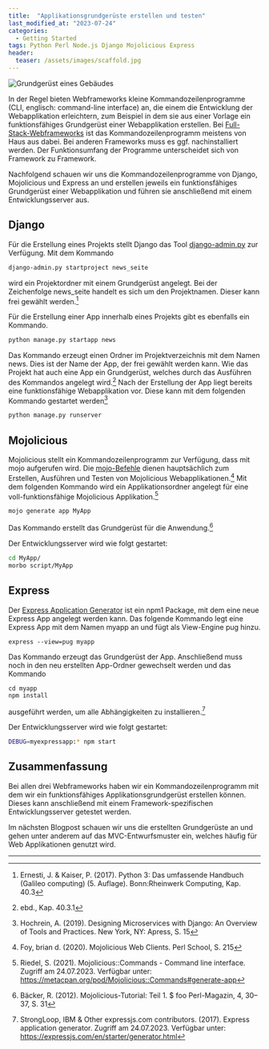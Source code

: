 ```yaml
---
title:  "Applikationsgrundgerüste erstellen und testen"
last_modified_at: "2023-07-24"
categories: 
  - Getting Started
tags: Python Perl Node.js Django Mojolicious Express
header:
  teaser: /assets/images/scaffold.jpg
---
```


<img src="{{ site.url }}{{ site.baseurl }}/assets/images/scaffold.jpg" alt="Grundgerüst eines Gebäudes">

In der Regel bieten Webframeworks kleine Kommandozeilenprogramme (CLI, englisch: command-line interface) an, die einem die Entwicklung der Webapplikation erleichtern, zum Beispiel in dem sie aus einer Vorlage ein funktionsfähiges Grundgerüst einer Webapplikation erstellen. Bei [Full-Stack-Webframeworks](/allgemein/was-ist-ein-webframework/#full-stack-webframeworks-vs-micro-frameworks) ist das Kommandozeilenprogramm meistens von Haus aus dabei. Bei anderen Frameworks muss es ggf. nachinstalliert werden. Der Funktionsumfang der Programme unterscheidet sich von Framework zu Framework. 

Nachfolgend schauen wir uns die Kommandozeilenprogramme von Django, Mojolicious und Express an und erstellen jeweils ein funktionsfähiges Grundgerüst einer Webapplikation und führen sie anschließend mit einem Entwicklungsserver aus.

## Django 

Für die Erstellung eines Projekts stellt Django das Tool [django-admin.py](https://docs.djangoproject.com/en/4.2/ref/django-admin/) zur Verfügung. Mit dem Kommando 

```bash
django-admin.py startproject news_seite
```

wird ein Projektordner mit einem Grundgerüst angelegt. Bei der Zeichenfolge news_seite handelt es sich um den Projektnamen. Dieser kann frei gewählt werden.[^1]

Für die Erstellung einer App innerhalb eines Projekts gibt es ebenfalls ein Kommando.

```bash
python manage.py startapp news
```

Das Kommando erzeugt einen Ordner im Projektverzeichnis mit dem Namen news. Dies ist der Name der App, der frei gewählt werden kann. Wie das Projekt hat auch eine App ein Grundgerüst, welches durch das Ausführen des Kommandos angelegt wird.[^2] Nach der Erstellung der App liegt bereits eine funktionsfähige Webapplikation vor. Diese kann mit dem folgenden Kommando gestartet werden[^3]

```bash
python manage.py runserver
```


## Mojolicious

Mojolicious stellt ein Kommandozeilenprogramm zur Verfügung, dass mit mojo aufgerufen wird. Die [mojo-Befehle](https://docs.mojolicious.org/Mojolicious/Commands) dienen hauptsächlich zum Erstellen, Ausführen und Testen von Mojolicious Webapplikationen.[^4] Mit dem folgenden Kommando wird ein Applikationsordner angelegt für eine voll-funktionsfähige Mojolicious Applikation.[^5]

```bash
mojo generate app MyApp
```
Das Kommando erstellt das Grundgerüst für die Anwendung.[^6] 

Der Entwicklungsserver wird wie folgt gestartet: 

```bash
cd MyApp/
morbo script/MyApp
```

## Express

Der [Express Application Generator](https://expressjs.com/en/starter/generator.html) ist ein npm1 Package, mit dem eine neue Express App angelegt werden kann. Das folgende Kommando legt eine Express App mit dem Namen myapp an und fügt als View-Engine pug hinzu.

```
express --view=pug myapp

```
Das Kommando erzeugt das Grundgerüst der App. Anschließend muss noch in den neu erstellten App-Ordner gewechselt werden und das Kommando 

```
cd myapp
npm install

```

ausgeführt werden, um alle Abhängigkeiten zu installieren.[^7]

Der Entwicklungsserver wird wie folgt gestartet: 

```bash
DEBUG=myexpressapp:* npm start
```

## Zusammenfassung
Bei allen drei Webframeworks haben wir ein Kommandozeilenprogramm mit dem wir ein funktionsfähiges Applikationsgrundgerüst erstellen können. Dieses kann anschließend mit einem Framework-spezifischen Entwicklungsserver getestet werden. 

Im nächsten Blogpost schauen wir uns die erstellten Grundgerüste an und gehen unter anderem auf das MVC-Entwurfsmuster ein, welches häufig für Web Applikationen genutzt wird. 

--------------------------------------------------------

[^1]: Ernesti, J. & Kaiser, P. (2017). Python 3: Das umfassende Handbuch (Galileo computing) (5. Auflage). Bonn:Rheinwerk Computing, Kap. 40.3
[^2]: ebd., Kap. 40.3.1
[^3]: Hochrein, A. (2019). Designing Microservices with Django: An Overview of Tools and Practices. New York, NY: Apress, S. 15
[^4]: Foy, brian d. (2020). Mojolicious Web Clients. Perl School, S. 215
[^5]: Riedel, S. (2021). Mojolicious::Commands - Command line interface. Zugriff am 24.07.2023. Verfügbar unter: <https://metacpan.org/pod/Mojolicious::Commands#generate-app>
[^6]: Bäcker, R. (2012). Mojolicious-Tutorial: Teil 1. $ foo Perl-Magazin, 4, 30–37, S. 31
[^7]: StrongLoop, IBM & Other expressjs.com contributors. (2017). Express application generator. Zugriff am 24.07.2023. Verfügbar unter: <https://expressjs.com/en/starter/generator.html>
